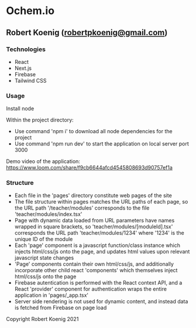 # Ochem.io
## Robert Koenig (robertpkoenig@gmail.com)


### Technologies

- React
- Next.js
- Firebase
- Tailwind CSS


### Usage

Install node

Within the project directory:

- Use command 'npm i' to download all node dependencies for the project
- Use command 'npm run dev' to start the application on local server port 3000

Demo video of the application: https://www.loom.com/share/f9cb6644afcd4545808693d90757ef1a


### Structure

- Each file in the 'pages' directory constitute web pages of the site
- The file structure within pages matches the URL paths of each page, so the URL path '/teacher/modules' corresponds to the file 'teacher/modules/index.tsx'
- Page with dynamic data loaded from URL parameters have names wrapped in square brackets, so 'teacher/modules/[moduleId].tsx' corresponds the URL path 'teacher/modules/1234' where '1234' is the unique ID of the module
- Each 'page' component is a javascript function/class instance which injects html/css/js onto the page, and updates html values upon relevant javascript state changes
- 'Page' components contain their own html/css/js, and additionally incorporate other child react 'components' which themselves inject html/css/js onto the page
- Firebase autentication is performed with the React context API, and a React 'provider' component for authentication wraps the entire application in 'pages/_app.tsx'
- Server side rendering is not used for dynamic content, and instead data is fetched from Firebase on page load


Copyright Robert Koenig 2021
